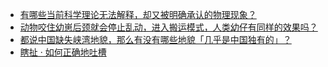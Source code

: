 + [有哪些当前科学理论无法解释，却又被明确承认的物理现象？](https://daily.zhihu.com/story/9779581)
+ [动物咬住幼崽后颈就会停止乱动，进入搬运模式，人类幼仔有同样的效果吗？](https://daily.zhihu.com/story/9779567)
+ [都说中国缺失峡湾地貌，那么有没有哪些地貌「几乎是中国独有的」？](https://daily.zhihu.com/story/9779576)
+ [瞎扯 · 如何正确地吐槽](https://daily.zhihu.com/story/9779584)

